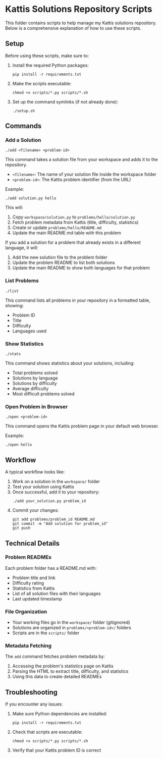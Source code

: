 # Kattis Solutions Repository Scripts

This folder contains scripts to help manage my Kattis solutions repository. Below is a comprehensive explanation of how to use these scripts.

## Setup

Before using these scripts, make sure to:

1. Install the required Python packages:
   ```
   pip install -r requirements.txt
   ```

2. Make the scripts executable:
   ```
   chmod +x scripts/*.py scripts/*.sh
   ```

3. Set up the command symlinks (if not already done):
   ```
   ./setup.sh
   ```

## Commands

### Add a Solution

```
./add <filename> <problem-id>
```

This command takes a solution file from your workspace and adds it to the repository.

- `<filename>`: The name of your solution file inside the workspace folder
- `<problem-id>`: The Kattis problem identifier (from the URL)

Example:
```
./add solution.py hello
```

This will:
1. Copy `workspace/solution.py` to `problems/hello/solution.py`
2. Fetch problem metadata from Kattis (title, difficulty, statistics)
3. Create or update `problems/hello/README.md`
4. Update the main README.md table with this problem

If you add a solution for a problem that already exists in a different language, it will:
1. Add the new solution file to the problem folder
2. Update the problem README to list both solutions
3. Update the main README to show both languages for that problem

### List Problems

```
./list
```

This command lists all problems in your repository in a formatted table, showing:
- Problem ID
- Title
- Difficulty
- Languages used

### Show Statistics

```
./stats
```

This command shows statistics about your solutions, including:
- Total problems solved
- Solutions by language
- Solutions by difficulty
- Average difficulty
- Most difficult problems solved

### Open Problem in Browser

```
./open <problem-id>
```

This command opens the Kattis problem page in your default web browser.

Example:
```
./open hello
```

## Workflow

A typical workflow looks like:

1. Work on a solution in the `workspace/` folder
2. Test your solution using Kattis
3. Once successful, add it to your repository:
   ```
   ./add your_solution.py problem_id
   ```
4. Commit your changes:
   ```
   git add problems/problem_id README.md
   git commit -m "Add solution for problem_id"
   git push
   ```

## Technical Details

### Problem READMEs

Each problem folder has a README.md with:
- Problem title and link
- Difficulty rating
- Statistics from Kattis
- List of all solution files with their languages
- Last updated timestamp

### File Organization

- Your working files go in the `workspace/` folder (gitignored)
- Solutions are organized in `problems/<problem-id>/` folders
- Scripts are in the `scripts/` folder

### Metadata Fetching

The `add` command fetches problem metadata by:
1. Accessing the problem's statistics page on Kattis
2. Parsing the HTML to extract title, difficulty, and statistics
3. Using this data to create detailed READMEs

## Troubleshooting

If you encounter any issues:

1. Make sure Python dependencies are installed:
   ```
   pip install -r requirements.txt
   ```

2. Check that scripts are executable:
   ```
   chmod +x scripts/*.py scripts/*.sh
   ```

3. Verify that your Kattis problem ID is correct
